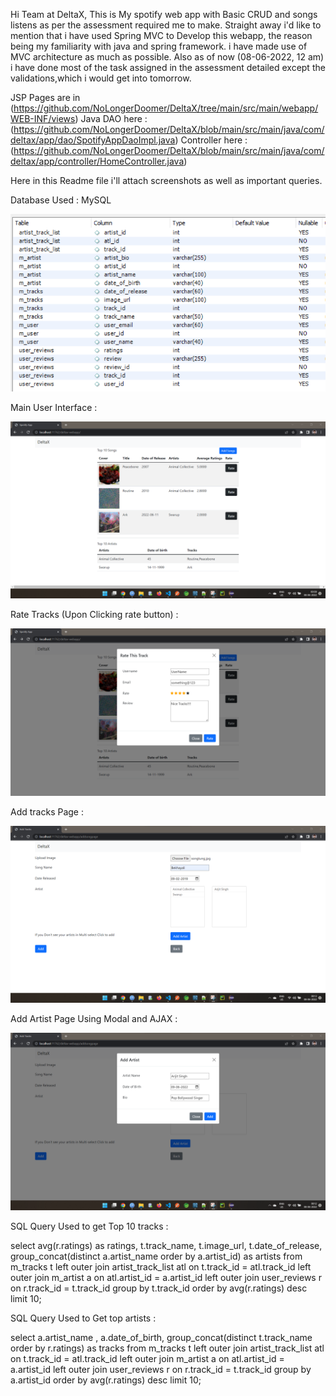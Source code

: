 Hi Team at DeltaX,
  This is My spotify web app with Basic CRUD and songs listens as per the assessment required me to make.
  Straight away i'd like to mention that i have used Spring MVC to Develop this webapp, the reason being my familiarity with java and spring framework.
  i have made use of MVC architecture as much as possible. Also as of now (08-06-2022, 12 am) i have done most of the task assigned in the assessment detailed except 
  the validations,which i would get into tomorrow.
 
 JSP Pages are in  (https://github.com/NoLongerDoomer/DeltaX/tree/main/src/main/webapp/WEB-INF/views)
 Java DAO here : (https://github.com/NoLongerDoomer/DeltaX/blob/main/src/main/java/com/deltax/app/dao/SpotifyAppDaoImpl.java)
 Controller here : (https://github.com/NoLongerDoomer/DeltaX/blob/main/src/main/java/com/deltax/app/controller/HomeController.java)
 
Here in this Readme file i'll attach screenshots as well as important queries.

Database Used : MySQL

![Tables](https://github.com/NoLongerDoomer/DeltaX/blob/main/screenshots/tables.png)

 Main User Interface : 
 
 ![Main Page](https://github.com/NoLongerDoomer/DeltaX/blob/main/screenshots/main-page.png)
 
 Rate Tracks (Upon Clicking rate button) :
 
 ![Rate Tracks](https://github.com/NoLongerDoomer/DeltaX/blob/main/screenshots/rate-track.png)
 
 Add tracks Page : 
 
 ![Add Tracks](https://github.com/NoLongerDoomer/DeltaX/blob/main/screenshots/add-tracks.png)
 
 Add Artist Page Using Modal and AJAX : 
 
 ![Add Artist](https://github.com/NoLongerDoomer/DeltaX/blob/main/screenshots/add-artist.png)
 
 SQL Query Used to get Top 10 tracks : 
 
select avg(r.ratings) as ratings, t.track_name, t.image_url, t.date_of_release, group_concat(distinct a.artist_name order by a.artist_id) as artists from m_tracks t 
left outer join artist_track_list atl on t.track_id = atl.track_id left outer join m_artist a on atl.artist_id = a.artist_id
left outer join user_reviews r on r.track_id = t.track_id  group by t.track_id order by avg(r.ratings) desc limit 10;

SQL Query Used to Get top artists : 

select a.artist_name , a.date_of_birth, group_concat(distinct t.track_name order by r.ratings) as tracks from m_tracks t
left outer join artist_track_list atl on t.track_id = atl.track_id left outer join m_artist a on atl.artist_id = a.artist_id
left outer join user_reviews r on r.track_id = t.track_id  group by a.artist_id order by avg(r.ratings) desc limit 10;
